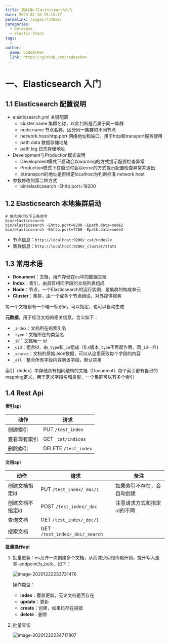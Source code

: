 ```yaml
---
title: 第01章-Elasticsearch入门
date: 2023-02-10 15:13:17
permalink: /pages/734bee/
categories:
  - Database
  - Elastic-Stack
tags:
  - 
author: 
  name: CodeAshen
  link: https://github.com/codeashen
---
```

# 一、Elasticsearch 入门

## 1.1 Elasticsearch 配置说明

* elasticsearch.yml 关键配置
    * cluster.name 集群名称，以此判断是否属于同一集群
    * node.name 节点名称，区分同一集群的不同节点
    * network.host/http.port 网络地址和端口，用于http和transport服务使用
    * path.data 数据存储地址
    * path.log 日志存储地址
* Development与Production模式说明
    * Development模式下启动会以warning的方式提示配置检查异常
    * Production模式下在启动时会以error的方式提示配置检查异常并退出
    * 以transport的地址是否绑定localhost为判断标准 network.host
* 参数修改的第二种方式
    * bin/elasticsearch -Ehttp.port=19200

## 1.2 Elasticsearch 本地集群启动

```shell
# 依次执行以下三条命令
bin/elasticsearch
bin/elasticsearch -Ehttp.port=8200 -Epath.data=node2
bin/elasticsearch -Ehttp.port=7200 -Epath.data=node3
```

* 节点信息：`http://localhost:9200/_cat/nodes?v`
* 集群信息：`http://localhost:9200/_cluster/stats`

## 1.3 常用术语

* **Document**：文档，用户存储在es中的数据文档
* **Index**：索引，由具有相同字段的文档列表组成
* **Node**：节点，一个Elasticsearch的运行实例，是集群的构成单元
* **Cluster**：集群，由一个或多个节点组成，对外提供服务

每一个文档都有一个唯一标识id，可以指定，也可以自动生成

**元数据**，用于标注文档的相关信息，含义如下：

* `_index`：文档所在的索引名
* `_type`：文档所在的类型名
* `_id`：文档唯一 id
* `_uid`：组合id，由`_type`和`_id`组成（6.x版本`_type`不再起作用，同`_id`一样)
* `_source`：文档的原始Json数据，可以从这里获取每个字段的内容
* `_all`：整合所有字段内容到该字段，默认禁用

索引（Index）中存储具有相同结构的文档（Document）每个索引都有自己的mapping定义，用于定义字段名和类型，一个集群可以有多个索引

## 1.4 Rest Api

**索引api**

| 动作             | 请求                         |
| ---------------- | ---------------------------- |
| 创建索引         | PUT `/test_index`              |
| 查看现有索引     | GET `_cat/indices`              |
| 删除索引         | DELETE `/test_index`           |

**文档api**

| 动作             | 请求                         | 备注                       |
| ---------------- | ---------------------------- | -------------------------- |
| 创建文档指定id   | PUT `/test_index/_doc/1`       | 如果索引不存在，会自动创建 |
| 创建文档不指定id | POST `/test_index/_doc`        | 注意请求方式和指定id的不同 |
| 查询文档         | GET `/test_index/_doc/1`       |                            |
| 搜索文档         | GET `/test_index/_doc/_search` |                            |

**批量操作api**

1. 批量更新：es允许一次创建多个文档，从而减少网络传输开销，提升写入速率-endpoint为_bulk，如下：

   ![image-20201222233731476](https://s3.ax1x.com/2020/12/23/rs6DVP.png)

   操作类型：

    * **index**：覆盖更新，无论文档是否存在
    * **update**：更新
    * **create**：创建，如果已存在报错
    * **delete**：删除

2. 批量查询

   ![image-20201222234717807](https://s3.ax1x.com/2020/12/23/rs6rUf.png)